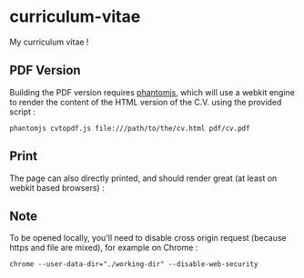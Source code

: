 # curriculum-vitae
My curriculum vitae !

## PDF Version
Building the PDF version requires [phantomjs](http://phantomjs.org/), which will use a webkit engine to render the content of the HTML version of the C.V. using the provided script :
```
phantomjs cvtopdf.js file:///path/to/the/cv.html pdf/cv.pdf
```

## Print
The page can also directly printed, and should render great (at least on webkit based browsers) :

## Note
To be opened locally, you'll need to disable cross origin request (because https and file are mixed), for example on Chrome :

```
chrome --user-data-dir="./working-dir" --disable-web-security
```

